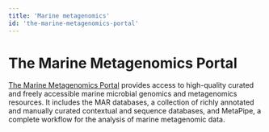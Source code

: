 ```yaml
---
title: 'Marine metagenomics'
id: 'the-marine-metagenomics-portal'
---
```

# The Marine Metagenomics Portal

[The Marine Metagenomics Portal](https://mmp.sfb.uit.no) provides access to high-quality curated and freely accessible marine microbial genomics and metagenomics resources. It includes the MAR databases, a collection of richly annotated and manually curated contextual and sequence databases, and MetaPipe, a complete workflow for the analysis of marine metagenomic data.
